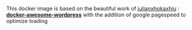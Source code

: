 
This docker image is based on the beautiful work of [julianxhokaxhiu](https://github.com/julianxhokaxhiu) : **[docker-awesome-wordpress](https://github.com/julianxhokaxhiu/docker-awesome-wordpress)** with the addition of google pagespeed to optimize loading